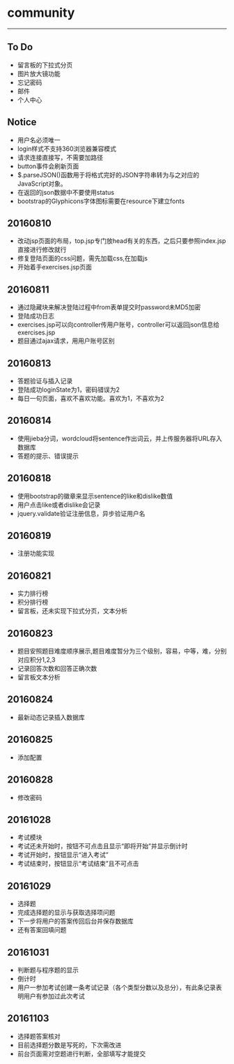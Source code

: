  # community
---
## To Do
* 留言板的下拉式分页
* 图片放大镜功能
* 忘记密码
* 邮件
* 个人中心

## Notice
* 用户名必须唯一
* login样式不支持360浏览器兼容模式
* 请求连接直接写，不需要加路径
* button事件会刷新页面
* $.parseJSON()函数用于将格式完好的JSON字符串转为与之对应的JavaScript对象。
* 在返回的json数据中不要使用status
* bootstrap的Glyphicons字体图标需要在resource下建立fonts


## 20160810
* 改动jsp页面的布局，top.jsp专门放head有关的东西，之后只要参照index.jsp直接进行修改就行
* 修复登陆页面的css问题，需先加载css,在加载js
* 开始着手exercises.jsp页面

## 20160811
* 通过隐藏块来解决登陆过程中from表单提交时password未MD5加密
* 登陆成功日志
* exercises.jsp可以向controller传用户账号，controller可以返回json信息给exercises.jsp
* 题目通过ajax请求，用用户账号区别

## 20160813
* 答题验证与插入记录
* 登陆成功loginState为1，密码错误为2
* 每日一句页面，喜欢不喜欢功能。喜欢为1，不喜欢为2

## 20160814
* 使用jieba分词，wordcloud将sentence作出词云，并上传服务器将URL存入数据库
* 答题的提示、错误提示

## 20160818
* 使用bootstrap的徽章来显示sentence的like和dislike数值
* 用户点击like或者dislike会记录
* jquery.validate验证注册信息，异步验证用户名

## 20160819
* 注册功能实现

## 20160821
* 实力排行榜
* 积分排行榜
* 留言板，还未实现下拉式分页，文本分析

## 20160823
* 题目安照题目难度顺序展示,题目难度暂分为三个级别，容易，中等，难，分别对应积分1,2,3
* 记录回答次数和回答正确次数
* 留言板文本分析

## 20160824
* 最新动态记录插入数据库

## 20160825
* 添加配置

## 20160828
* 修改密码

## 20161028
* 考试模块
* 考试还未开始时，按钮不可点击且显示“即将开始”并显示倒计时
* 考试开始时，按钮显示“进入考试”
* 考试结束时，按钮显示“考试结束”且不可点击

## 20161029
* 选择题
* 完成选择题的显示与获取选择项问题
* 下一步将用户的答案传回后台并保存数据库
* 还有答案回填问题

## 20161031
* 判断题与程序题的显示
* 倒计时
* 用户一参加考试创建一条考试记录（各个类型分数以及总分），有此条记录表明用户有参加过此次考试

## 20161103
* 选择题答案核对
* 目前选择题分数是写死的，下次需改进
* 前台页面需对空题进行判断，全部填写才能提交